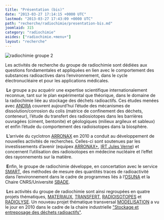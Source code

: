 ```yaml
---
title: "Présentation (bis)"
date: "2013-03-27 17:14:15 +0000 UTC"
lastmod: "2013-03-27 17:43:09 +0000 UTC"
path: "recherche/radiochimie/presentation-bis.md"
joomlaid: 315
category: "radiochimie"
asides: ["radiochimie.+menu+"]
layout: "recherche"
---
```

![radiochimie groupe 2](images/Recherche/Radiochimie/radiochimie_groupe_2.jpg)

Les activités de recherche du groupe de radiochimie sont dédiées aux questions fondamentales et appliquées en lien avec le comportement des substances radioactives dans l’environnement, dans le cycle électronucléaire et pour les applications médicales.

 **L**e groupe a pu acquérir une expertise scientifique internationalement reconnue, tant sur le plan expérimental que théorique, dans le domaine de la radiochimie liée au stockage des déchets radioactifs. Ces études menées avec [ANDRA](http://www.andra.fr/) couvrent aujourd’hui l’étude des mécanismes de dissolution/corrosion du colis (matrice de confinement des déchets, conteneur), l’étude du transfert des radiosiotopes dans les barrières ouvragées (ciment, bentonite) et géologiques (milieux argileux et sableux) et enfin l’étude du comportement des radioisotopes dans la biosphère.

 **L**’arrivée du cyclotron [ARRONAX](http://www.cyclotron-nantes.fr/) en 2010 a conduit au développement de nouvelles activités de recherches. Celles-ci sont soutenues par les investissements d’avenir (equipex [ARRONAX+](http://www.cyclotron-nantes.fr/spip.php?article124), [IRT Jules Verne](http://www.irt-jules-verne.fr/)) et concernent l’utilisation des radioisotopes en médecine nucléaire et l’effet des rayonnements sur la matière.

 **E**nfin, le groupe de radiochimie développe, en concertation avec le service [SMART](SMART/web/index.html), des méthodes de mesure des quantités traces de radioactivité dans l’environnement dans le cadre de programmes liés à l’[OSUNA](http://www.osuna.univ-nantes.fr/) et la Chaire CNRS/Université [SBADE](http://www.osuna.univ-nantes.fr/51626556/0/fiche___pagelibre/&RH=1293798259421).

 **L**es activités du groupe de radiochimie sont ainsi regroupées en quatre projets thématiques, [MATERIAUX](index.php?option=com_content&view=article&id=119&Itemid=391), [TRANSFERT](index.php?option=com_content&view=article&id=120:transfert&catid=15:radiochimie-recherche&Itemid=264), [RADIOISOTOPES](index.php?option=com_content&view=article&id=117:radioisotopes&catid=15:radiochimie-recherche&Itemid=264) et [RADIOLYSE](index.php?option=com_content&view=article&id=118:radiolyse&catid=15:radiochimie-recherche&Itemid=264). Un nouveau projet thématique transversal [MODELISATION](index.php?option=com_content&view=article&id=116:modelisation&catid=15:radiochimie-recherche&Itemid=264) a vu le jour en 2010 dans le cadre de la chaire industrielle ["Stockage et entreposage des déchets radioactifs"](http://www.mines-nantes.fr/fr/CORPORATE-RELATIONS/Nos-chaires/Storage-and-Management-of-Nuclear-Waste).
